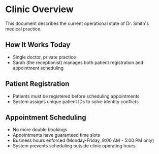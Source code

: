 # Clinic Overview

This document describes the current operational state of Dr. Smith's medical practice.

## How It Works Today

- Single doctor, private practice
- Sarah (the receptionist) manages both patient registration and appointment scheduling

## Patient Registration
- Patients must be registered before scheduling appointments
- System assigns unique patient IDs to solve identity conflicts

## Appointment Scheduling
- No more double bookings
- Appointments have guaranteed time slots
- Business hours enforced (Monday-Friday, 9:00 AM - 5:00 PM only)
- System prevents scheduling outside clinic operating hours
